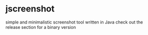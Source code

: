 jscreenshot
===========

simple and minimalistic screenshot tool written in Java
check out the release section for a binary version
